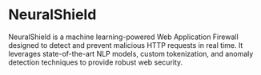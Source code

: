 # NeuralShield

NeuralShield is a machine learning-powered Web Application Firewall designed to detect and prevent malicious HTTP requests in real time. It leverages state-of-the-art NLP models, custom tokenization, and anomaly detection techniques to provide robust web security.
